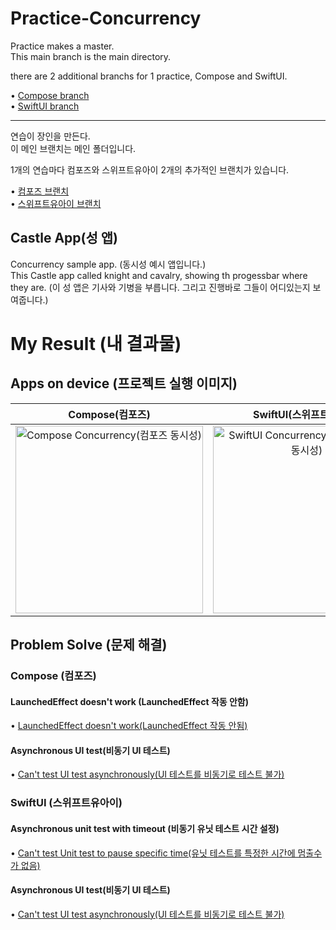 # Practice-Concurrency

Practice makes a master.   
This main branch is the main directory.   

there are 2 additional branchs for 1 practice, Compose and SwiftUI.   
   
• [Compose branch](https://github.com/Jaehwa-Noh/Practice-Concurrency/tree/compose-castle-app)   
• [SwiftUI branch](https://github.com/Jaehwa-Noh/Practice-Concurrency/tree/swiftui-castle-app)   


---

연습이 장인을 만든다.   
이 메인 브랜치는 메인 폴더입니다.

1개의 연습마다 컴포즈와 스위프트유아이 2개의 추가적인 브랜치가 있습니다.   
   
• [컴포즈 브랜치](https://github.com/Jaehwa-Noh/Practice-Concurrency/tree/compose-castle-app)   
• [스위프트유아이 브랜치](https://github.com/Jaehwa-Noh/Practice-Concurrency/tree/swiftui-castle-app)   


## Castle App(성 앱)
Concurrency sample app. (동시성 예시 앱입니다.)   
This Castle app called knight and cavalry, showing th progessbar where they are. (이 성 앱은 기사와 기병을 부릅니다. 그리고 진행바로 그들이 어디있는지 보여줍니다.)   


# My Result (내 결과물)
## Apps on device (프로젝트 실행 이미지)
| Compose(컴포즈) | SwiftUI(스위프트유아이) |
| :---------------: | :---------------: |
| <img width="300" alt="Compose Concurrency(컴포즈 동시성)" src="https://github.com/Jaehwa-Noh/Practice-Concurrency/assets/48680511/5ad2f679-0c51-43e8-9883-8bff07d22f08"> | <img width="300" alt="SwiftUI Concurrency(스위프트유아이 동시성)" src="https://github.com/Jaehwa-Noh/Practice-Concurrency/assets/48680511/dc30e8a3-0790-46e0-8db1-e1852d60731c"> |


## Problem Solve (문제 해결)
### Compose (컴포즈)
#### LaunchedEffect doesn't work (LaunchedEffect 작동 안함)
• [LaunchedEffect doesn't work(LaunchedEffect 작동 안됨)](https://shwoghk14.blogspot.com/2023/12/android-compose-launchedeffect-doesnt.html)

#### Asynchronous UI test(비동기 UI 테스트)
• [Can't test UI test asynchronously(UI 테스트를 비동기로 테스트 불가)](https://shwoghk14.blogspot.com/2023/12/android-compose-asynchronous-ui-test.html)

### SwiftUI (스위프트유아이)
#### Asynchronous unit test with timeout (비동기 유닛 테스트 시간 설정)
• [Can't test Unit test to pause specific time(유닛 테스트를 특정한 시간에 멈출수가 없음)](https://shwoghk14.blogspot.com/2023/12/ios-swiftui-asynchronous-unit-test-with.html)

#### Asynchronous UI test(비동기 UI 테스트)
• [Can't test UI test asynchronously(UI 테스트를 비동기로 테스트 불가)](https://shwoghk14.blogspot.com/2023/12/ios-swiftui-asynchronous-ui-test.html)
